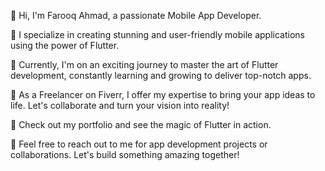👋 Hi, I'm Farooq Ahmad, a passionate Mobile App Developer.

📱 I specialize in creating stunning and user-friendly mobile applications using the power of Flutter.

🌱 Currently, I'm on an exciting journey to master the art of Flutter development, constantly learning and growing to deliver top-notch apps.

💼 As a Freelancer on Fiverr, I offer my expertise to bring your app ideas to life. Let's collaborate and turn your vision into reality!

🚀 Check out my portfolio and see the magic of Flutter in action.

📧 Feel free to reach out to me for app development projects or collaborations. Let's build something amazing together!
